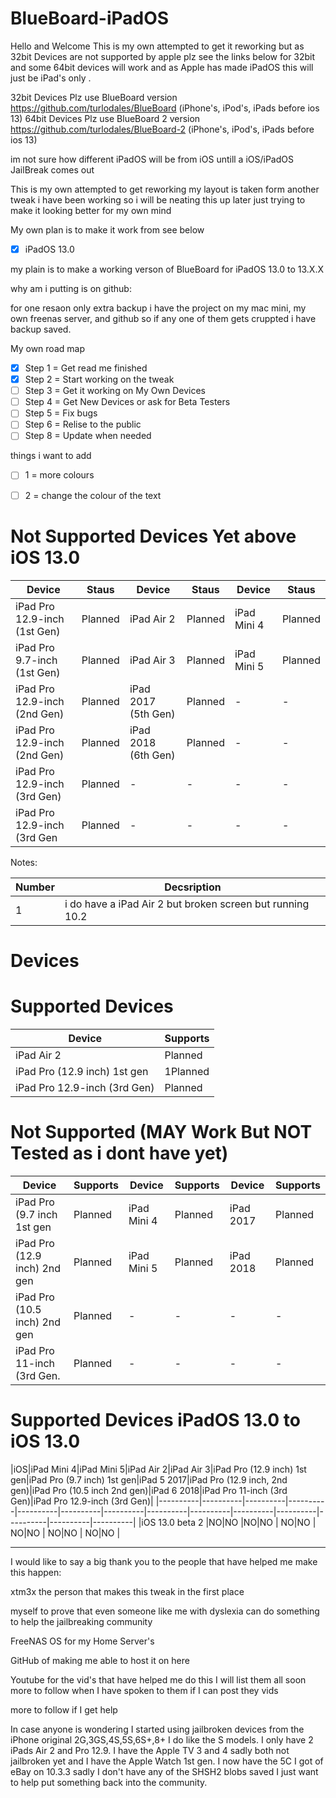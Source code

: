 # BlueBoard-iPadOS

Hello and Welcome This is my own attempted to get it reworking but as 32bit Devices are not supported by apple plz see the links below for 32bit and some 64bit devices will work and as Apple has made iPadOS this will just be iPad's only .

32bit Devices Plz use BlueBoard version https://github.com/turlodales/BlueBoard (iPhone's, iPod's, iPads before ios 13)
64bit Devices Plz use BlueBoard 2 version https://github.com/turlodales/BlueBoard-2 (iPhone's, iPod's, iPads before ios 13)

im not sure how different iPadOS will be from iOS untill a iOS/iPadOS JailBreak comes out 

This is my own attempted to get reworking my layout is taken form another tweak i have been working so i will be neating this up later just trying to make it looking better for my own mind

My own plan is to make it work from see below

- [x] iPadOS 13.0

my plain is to make a working verson of BlueBoard for iPadOS 13.0 to 13.X.X

why am i putting is on github:

for one resaon only extra backup i have the project on my mac mini, my own freenas server, and github so if any one of them gets cruppted i have backup saved.

My own road map
- [x] Step 1 = Get read me finished 
- [x] Step 2 = Start working on the tweak
- [ ] Step 3 = Get it working on My Own Devices
- [ ] Step 4 = Get New Devices or ask for Beta Testers
- [ ] Step 5 = Fix bugs 
- [ ] Step 6 = Relise to the public
- [ ] Step 8 = Update when needed

things i want to add
- [ ] 1 = more colours  
- [ ] 2 = change the colour of the text


# Not Supported Devices Yet above iOS 13.0
| Device        | Staus   | Device                     | Staus | Device       | Staus   | 
|---------|----------|---------|----------|---------|----------|
| iPad Pro 12.9-inch (1st Gen)    | Planned | iPad Air 2  | Planned |iPad Mini 4 | Planned |
| iPad Pro 9.7-inch (1st Gen)     | Planned | iPad Air 3  | Planned |iPad Mini 5 | Planned |
| iPad Pro 12.9-inch (2nd Gen)    | Planned |iPad 2017 (5th Gen) | Planned |- | - |
| iPad Pro 12.9-inch (2nd Gen)    | Planned |iPad 2018 (6th Gen) | Planned |- | - |
| iPad Pro 12.9-inch (3rd Gen)    | Planned | - | - | - | - |
| iPad Pro 12.9-inch (3rd Gen     | Planned | - | - | - | - |


Notes: 

| Number | Decsription |
|---------|----------|
| 1 | i do have a iPad Air 2 but broken screen but running 10.2 |


# Devices

# Supported Devices 
| Device      | Supports |
|---------|----------|
| iPad Air 2  | Planned  |
| iPad Pro (12.9 inch) 1st gen |1Planned |
| iPad Pro 12.9-inch (3rd Gen)| Planned |


# Not Supported   (MAY Work But NOT Tested as i dont have yet)
| Device | Supports |Device | Supports |Device | Supports |
|---------|----------|---------|----------|---------|----------|
|  iPad Pro (9.7 inch 1st gen  | Planned | iPad Mini 4 | Planned | iPad 2017 | Planned | iPad Air 3 | Planned |
|  iPad Pro (12.9 inch) 2nd gen| Planned | iPad Mini 5 | Planned | iPad 2018 | Planned |-|-|
|  iPad Pro (10.5 inch) 2nd gen| Planned |-|-|-|-|-|-|
|  iPad Pro 11-inch (3rd Gen.  | Planned |-|-|-|-|-|-|


# Supported Devices iPadOS 13.0 to iOS 13.0 
|iOS|iPad Mini 4|iPad Mini 5|iPad Air 2|iPad Air 3|iPad Pro (12.9 inch) 1st gen|iPad Pro (9.7 inch) 1st gen|iPad 5 2017|iPad Pro (12.9 inch, 2nd gen)|iPad Pro (10.5 inch 2nd gen)|iPad 6 2018|iPad Pro 11-inch (3rd Gen)|iPad Pro 12.9-inch (3rd Gen)|
|----------|----------|----------|----------|----------|----------|----------|----------|----------|----------|----------|----------|----------|----------|
|iOS 13.0 beta 2 |NO|NO |NO|NO |  NO|NO | NO|NO |  NO|NO | NO|NO |


-----------------------------------------------------------------------------------------------------------------------------
I would like to say a big thank you to the people that have helped me make this happen:

xtm3x the person that makes this tweak in the first place

myself to prove that even someone like me with dyslexia can do something to help the jailbreaking community

FreeNAS OS for my Home Server's

GitHub of making me able to host it on here

Youtube for the vid's that have helped me do this I will list them all soon more to follow when I have spoken to them if I can post they vids

more to follow if I get help

In case anyone is wondering I started using jailbroken devices from the iPhone original 2G,3GS,4S,5S,6S+,8+ I do like the S models. I only have 2 iPads Air 2 and Pro 12.9. I have the Apple TV 3 and 4 sadly both not jailbroken yet and I have the Apple Watch 1st gen. I now have the 5C I got of eBay on 10.3.3 sadly I don't have any of the SHSH2 blobs saved I just want to help put something back into the community.
